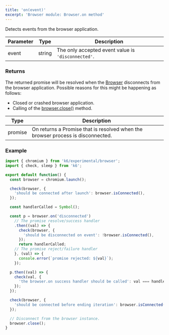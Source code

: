 ```yaml
---
title: 'on(event)'
excerpt: 'Browser module: Browser.on method'
---
```


Detects events from the browser application.

| Parameter | Type   | Description                                        |
| --------- | ------ | -------------------------------------------------- |
| event     | string | The only accepted event value is `'disconnected'`. |

### Returns

The returned promise will be resolved when the [Browser](/javascript-api/k6-browser/api/browser/) disconnects from the browser application. Possible reasons for this might be happening as follows:

* Closed or crashed browser application.
* Calling of the [browser.close()](/javascript-api/k6-browser/api/browser/close) method.

| Type    | Description                                                                     |
| ------- | ------------------------------------------------------------------------------- |
| promise | On returns a Promise that is resolved when the browser process is disconnected. |

### Example

```javascript
import { chromium } from 'k6/experimental/browser';
import { check, sleep } from 'k6';

export default function() {
  const browser = chromium.launch();

  check(browser, {
    'should be connected after launch': browser.isConnected(),
  });

  const handlerCalled = Symbol();

  const p = browser.on('disconnected')
    // The promise resolve/success handler
    .then((val) => {
      check(browser, {
        'should be disconnected on event': !browser.isConnected(),
      });
      return handlerCalled;
    // The promise reject/failure handler
    }, (val) => {
      console.error(`promise rejected: ${val}`);
    });

  p.then((val) => {
    check(val, {
      'the browser.on success handler should be called': val === handlerCalled,
    });
  });

  check(browser, {
    'should be connected before ending iteration': browser.isConnected(),
  });

  // Disconnect from the browser instance.
  browser.close();
}
```